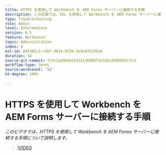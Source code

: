 ```yaml
---
title: HTTPS を使用して Workbench を AEM Forms サーバーに接続する手順
description: この記事では、SSL を使用して Workbench を AEM Forms サーバーに接続する（HTTPS を使用する）手順について説明します
type: Troubleshooting
role: Admin
level: Intermediate
version: 6.5
feature: Workbench
topic: Administration
index: y
exl-id: 89f485c3-cd6f-4814-8538-de9c07b33ba4
duration: 54
source-git-commit: f23c2ab86d42531113690df2e342c65060b5c7cd
workflow-type: tm+mt
source-wordcount: '52'
ht-degree: 100%

---
```


# HTTPS を使用して Workbench を AEM Forms サーバーに接続する手順

*このビデオでは、HTTPS を使用して Workbench を AEM Forms サーバーに接続する手順について説明します。*

>[!VIDEO](https://video.tv.adobe.com/v/335482?quality=12&learn=on)
